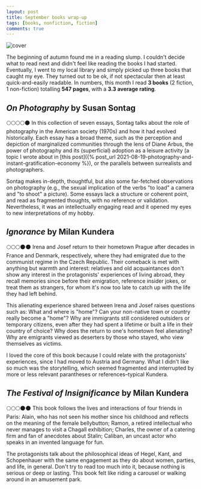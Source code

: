 ```yaml
---
layout: post
title: September books wrap-up
tags: [books, nonfiction, fiction]
comments: true
---
```


![cover](../assets/img/septemberbooks.JPG)

The beginning of autumn found me in a reading slump. I couldn't decide what to read next and didn't feel like reading the books I had started. Eventually, I went to my local library and simply picked up three books that caught my eye. They turned out to be ok, if not spectacular then at least quick-and-easily readable. In numbers, this month I read **3 books** (2 fiction, 1 non-fiction) totalling **547 pages**, with a **3.3 average rating**.

## *On Photography* by Susan Sontag
🌕🌕🌕🌕🌑 In this collection of seven essays, Sontag talks about the role of photography in the American society (1970s) and how it had evolved historically. Each essay has a broad theme, such as the perception and depiction of marginalized communities through the lens of Diane Arbus, the power of photography and its (superficial) adoption as a leisure activity (a topic I wrote about in [this post]({% post_url 2021-08-19-photography-and-instant-gratification-economy %}), or the parallels between surrealists and photographers.

Sontag makes in-depth, thoughtful, but also some far-fetched observations on photography (e.g., the sexual implication of the verbs "to load" a camera and "to shoot" a picture). Some essays lack a structure or coherent point, and read as fragmented thoughts, with no reference or validation. Nevertheless, it was an intellectually engaging read and it opened my eyes to new interpretations of my hobby.

## *Ignorance* by Milan Kundera
🌕🌕🌕🌑🌑 Irena and Josef return to their hometown Prague after decades in France and Denmark, respectively, where they had emigrated due to the communist regime in the Czech Republic. Their comeback is met with anything but warmth and interest: relatives and old acquaintances don't show any interest in the protagonists' experiences of living abroad, they recall memories since before their emigration, reference insider jokes, or treat them as strangers, for whom it's now too late to catch up with the life they had left behind.   

This alienating experience shared between Irena and Josef raises questions such as: What and where is "home"? Can your non-native town or country really become a "home"? Why are immigrants still considered outsiders or temporary citizens, even after they had spent a lifetime or built a life in their country of choice? Why does the return to one's hometown feel alienating? Why are emigrants viewed as deserters by those who stayed, who view themselves as victims.

I loved the core of this book because I could relate with the protagonists' experiences, since I had moved to Austria and Germany. What I didn't like so much was the storytelling, which seemed fragmented and interrupted by more or less relevant parantheses or references–typical Kundera.

## *The Festival of Insignificance* by Milan Kundera
🌕🌕🌕🌑🌑 This book follows the lives and interactions of four friends in Paris: Alain, who has not seen his mother since his childhood and reflects on the meaning of the female bellybutton; Ramon, a retired intellectual who never manages to visit a Chagall exhibition; Charles, the owner of a catering firm and fan of anecdotes about Stalin; Caliban, an uncast actor who speaks in an invented language for fun.

The protagonists talk about the philosophical ideas of Hegel, Kant, and Schopenhauer with the same engagement as they do about women, parties, and life, in general. Don't try to read too much into it, because nothing is serious or deep or lasting. This book felt like riding a carousel or walking around in an amusement park.